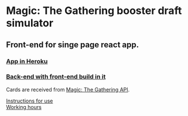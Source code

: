 # Magic: The Gathering booster draft simulator

## Front-end for singe page react app.

### [App in Heroku](https://mtg-database.herokuapp.com/)
### [Back-end with front-end build in it](https://github.com/villeverkkonen/mtg-database-backend)

Cards are received from [Magic: The Gathering API](https://docs.magicthegathering.io/).

[Instructions for use](documentation/instructions.md)
<br />
[Working hours](documentation/workinghours.md)